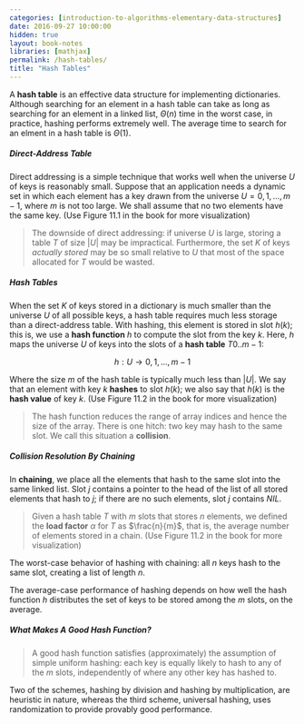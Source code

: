 ```yaml
---
categories: [introduction-to-algorithms-elementary-data-structures]
date: 2016-09-27 10:00:00
hidden: true
layout: book-notes
libraries: [mathjax]
permalink: /hash-tables/
title: "Hash Tables"
---
```


A __hash table__ is an effective data structure for implementing dictionaries. Although searching for an element in a hash table can take as long as searching for an element in a linked list, $\Theta(n)$ time in the worst case, in practice, hashing performs extremely well. The average time to search for an elment in a hash table is $\Theta(1)$.

##### Direct-Address Table

Direct addressing is a simple technique that works well when the universe $U$ of keys is reasonably small. Suppose that an application needs a dynamic set in which each element has a key drawn from the universe $U = {0, 1,..., m - 1}$, where $m$ is not too large. We shall assume that no two elements have the same key. (Use Figure 11.1 in the book for more visualization)

> The downside of direct addressing: if universe $U$ is large, storing a table $T$ of size $|U|$ may be impractical. Furthermore, the set $K$ of keys _actually stored_ may be so small relative to $U$ that most of the space allocated for $T$ would be wasted.

##### Hash Tables

When the set $K$ of keys stored in a dictionary is much smaller than the universe $U$ of all possible keys, a hash table requires much less storage than a direct-address table. With hashing, this element is stored in slot $h(k)$; this is, we use a __hash function__ $h$ to compute the slot from the key $k$. Here, $h$ maps the universe $U$ of keys into the slots of a __hash table__ $T{0..m - 1}$:

$$h: U \to {0,1,...,m - 1}$$

Where the size $m$ of the hash table is typically much less than $|U|$. We say that an element with key $k$ __hashes__ to slot $h(k)$; we also say that $h(k)$ is the __hash value__ of key $k$. (Use Figure 11.2 in the book for more visualization)

> The hash function reduces the range of array indices and hence the size of the array. There is one hitch: two key may hash to the same slot. We call this situation a __collision__.

##### Collision Resolution By Chaining

In __chaining__, we place all the elements that hash to the same slot into the same linked list. Slot $j$ contains a pointer to the head of the list of all stored elements that hash to $j$; if there are no such elements, slot $j$ contains $NIL$.

> Given a hash table $T$ with $m$ slots that stores $n$ elements, we defined the __load factor__ $\alpha$ for $T$ as $\frac{n}{m}$, that is, the average number of elements stored in a chain. (Use Figure 11.2 in the book for more visualization)

The worst-case behavior of hashing with chaining: all $n$ keys hash to the same slot, creating a list of length $n$.

The average-case performance of hashing depends on how well the hash function $h$ distributes the set of keys to be stored among the $m$ slots, on the average.

##### What Makes A Good Hash Function?

> A good hash function satisfies (approximately) the assumption of simple uniform hashing: each key is equally likely to hash to any of the $m$ slots, independently of where any other key has hashed to.

Two of the schemes, hashing by division and hashing by multiplication, are heuristic in nature, whereas the third scheme, universal hashing, uses randomization to provide provably good performance.